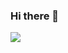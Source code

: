 ### Hi there 👋

[![](https://github-readme-stats.vercel.app/api?username=syy0322)](https://github.com/anuraghazra/github-readme-stats)

